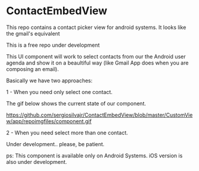 # ContactEmbedView
This repo contains a contact picker view for android systems. It looks like the gmail's equivalent

This is a free repo under development


This UI component will work to select contacts from our the Android user agenda and show it on a beaultiful way (like Gmail App does when you are composing an email).

Basically we have two approaches:

1 - When you need only select one contact.

The gif below shows the current state of our component.

https://github.com/sergiosilvajr/ContactEmbedView/blob/master/CustomView/app/repoimgfiles/component.gif


2 -  When you need select more than one contact.

Under development.. please, be patient.


ps: This component is available only on Android Systems. iOS version is also under development.
